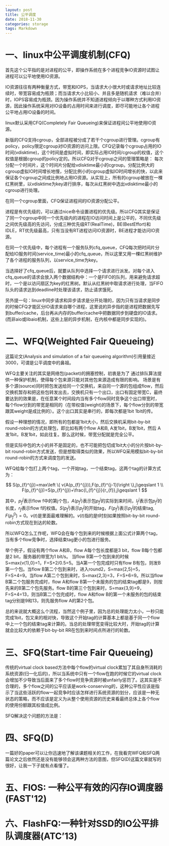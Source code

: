 ```yaml
---
layout: post
title: 公平调度
date: 2018-11-30
categories: storage
tags: Markdown
---
```


# 一、linux中公平调度机制(CFQ)
首先这个公平指的是对进程的公平，即操作系统在多个进程竞争IO资源时试图让进程可以公平地使用IO资源。

IO资源往往有两种衡量方式，带宽和IOPS，当请求大小很大时或请求地址比较连续时，带宽容易成为瓶颈；而当请求大小比较小、并且多是随机请求（难以合并）时，IOPS容易成为瓶颈。因为操作系统并不知道进程倾向于以哪种方式利用IO资源，因此操作系统采用对IO设备的占用时间来进行调度，即尽可能地让各个进程公平地占用IO设备的时间。

linux默认采用CFQ(Completely Fair Queueing)来保证进程间公平地使用IO资源。

新版的CFQ支持cgroup，全部进程被分成了若干个cgroup进行管理。cgroup有policy，policy限定cgroup对IO资源的访问上限。CFQ记录每个cgroup占用的IO时间(vdisktime)，这个时间是虚拟时间，即实际占用IO时间/cgroup的权值，这个权值是根据cgroup的policy定的。所以CFQ对于cgroup之间的管理策略是：
每次分配一个时间片，这个时间片分配给vdisktime最小的cgroup。分配比例大的cgroup虚拟IO时间增长地慢，分配比例小的cgroup虚拟IO时间增长的快，以此来保证各个cgroup之间成比例地占用IO资源。从实现上，所有的cgroup被放在一棵红黑树里，以vdisktime为key进行排序，每次从红黑树中选出vdisktime最小的cgroup进行处理。

在同一个cgroup里面，CFQ保证进程间的IO资源分配公平。

进程是有优先级的，可以通过nice命令设置进程的优先级。所以CFQ其实是保证了同一个cgroup中同一个优先级内的进程在IO访问时间上是公平的，不同优先级之间优先级高的先访问，分成三种优先级RT(RealTime)，BE(BestEffort)和IDLE，RT优先级最高，只有当没有RT进程访问IO资源时，BE进程才能访问IO资源。

在同一个优先级中，每个进程有一个服务队列cfq_queue，CFQ每次把时间片分配给IO服务时间(service_time)最小的cfq_queue，所以这里又用一棵红黑树维护了各个进程的服务队列，以service_time为key。

当选择好了cfq_queue后，就要从队列中选择一个请求进行派发。对每个进入cfq_queue的请求会放入两个数据结构中：一个是FIFO的队列，用来避免请求超时，一个是以访问扇区为key的红黑树。默认从红黑树中取请求进行处理，当FIFO队头的请求达到deadline时处理该请求，防止请求饿死。

另外提一句：linux中同步请求和异步请求是分开处理的，因为只有当请求是同步的时候CFQ才能区分IO请求来自哪个进程，这里说的异步指的是进程把数据先写到buffer/cache，后台再从内存的buffer/cache中把数据同步到硬盘的IO请求。(而非aio或libaio机制，这些上层的异步机制，在内核中都是同步实现的)。

# 二、WFQ(Weighted Fair Queueing)
这篇论文(Analysis and simulation of a fair queueing algorithm)引用量接近3000，可谓是公平调度中的鼻祖。

WFQ主要关注的其实是网络包(packet)的拥塞控制，初衷是为了 通过排队算法提供一种保护机制，使得每个包来源只能对其他包来源造成有限的影响。
场景是有多个源(source)同时把包发送给同一个交换机，来自同一个源的包组成flow，然后交换机暂存和把这些包转发出去，交换机只有一个出口，出口有固定带宽C，最终要达到的效果是，在任意某个时间段内当有多个flow同时竞争这个出口带宽时，每个flow分到的带宽是相同的（在带权值(weight)的场景下，每个flow分到的带宽跟其weight是成比例的）。这个出口其实是串行的，即每次都是1bit 1bit的传。

假设一种理想的情况，即所有的包都是1bit大小，然后交换机采用bit-by-bit round-robin的方式处理包，即比如有两个flow A和B, A发1bit，B发1bit，然后 A发1bit，B发1bit，如此往复。那么这时候，带宽分配就是完全公平。

但是实际中包的大小的并不是固定的，也不可能把包切成1bit大小的分片按bit-by-bit round-robin方式发送，但是想取得类似的效果，所以WFQ采用模拟bit-by-bit round-robin的方式来调度包的发送。

WFQ给每个包打上两个tag，一个开始tag，一个结束tag，这两个tag的计算方式为：

$$
S(p_{f}^{j})=max\left \{  v(A(p_{f}^{j})),F(p_{f}^{j-1})\right \},j\geqslant 1 \\
F(p_{f}^{j})=S(p_{f}^{j})+\frac{l_{f}^{j}}{r_{f}},j\geqslant 1 
$$

其中，$p_{f}^{j}$表示flow f中的第j个包，$A\left ( p_{f}^{j}\right )$表示包$p_{f}^{j}$的实际到来时间，$l_{f}^{j}$表示包$p_{f}^{j}$的长度，$r_{f}$表示flow f的权值。$S(p_{f}^{j})$表示$p_{f}^{j}$的开始tag，$F(p_{f}^{j})$表示$p_{f}^{j}$的结束tag, $F(p_{f}^{0})=0$。$v\left ( t\right )$是里面最难理解的。$v\left ( t\right )$指的是t时刻如果按照bit-by-bit round-robin方式现在到达的轮数。

所以WFQ怎么工作呢，WFQ会在每个包到来的时候根据上面公式计算两个tag，当有多个flow竞争时，选择结束tag更小的包进行服务。

举个例子，假设有两个flow A和B，flow A每个包长度都是3 bit，flow B每个包都是2 bit，服务器的带宽为1 bit/s。
当flow B第一个包到来的时候S=max{v(1),0}=1，F=S+2/0.5=5。当A第一个包完成时只有flow B有包，则发B第一个包。当flow B第二个包到来时，进入round2，S=max{2,5}=5，F=S+4=9。当flow A第二个包到来时，S=max{2,3}=3，F=S+6=9。所以当flow B第二个包服务完成时，flow A和flow B第一个未服务的包的结束tag都是9，则按先来的B第二个包先服务。flow B的第三个包到来时，S=max{3,9}=9，F=S+4=13，则当B第二个包完成时，flow A和flow B的第一个未服务的包的结束tag分别是9和13，则先服务flow A的第2个包。

总的来说就大概这么个流程，当然这个例子里，因为总的处理能力太小，一秒只能完成1bit，包又来的相对快，导致这个开始tag的计算基本上都是基于同一个flow中上一个包的结束tag来计算的。当总的处理带宽变得比较大时，开始tag的计算就会比较大的依赖于bit-by-bit RR在包到来时间点所进行的轮数。




# 三、SFQ(Start-time Fair Queueing)
传统的virtual clock based方法中每个flow的virtual clock累加了其自身所消耗的系统资源(归一化后的)，所以当系统中只有一个flow在跑的时候它的virtual clock会增加不少导致当后面来了多个flow时竞争资源时被unfairly惩罚了。这其实是不合理的，多个flow之间的公平应该是work-conserving的，这种公平性应该是指示了当这些活跃的flow一起竞争时应该怎样进行系统资源的划分，应该是一种无状态的策略，而不应该是定义为从整个使用资源的历史来看最终总体上各个flow的使用份额跟其权值成比例。

SFQ解决这个问题的方法是：

# 四、SFQ(D)
一篇好的paper可以让你迅速地了解该课题相关的工作，在我看完WFQ和SFQ两篇论文之后依然还是没有能够领会这两种方法的意图，但SFQ(D)这篇文章就写的很好，让我一下子就有点看懂了。

# 五、FIOS: 一种公平有效的闪存IO调度器(FAST'12)


# 六、FlashFQ:一种针对SSD的IO公平排队调度器(ATC’13)


